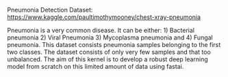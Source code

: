 Pneumonia Detection Dataset: https://www.kaggle.com/paultimothymooney/chest-xray-pneumonia

Pneumonia is a very common disease.
It can be either: 1) Bacterial pneumonia 2) Viral Pneumonia 3) Mycoplasma pneumonia and 4) Fungal pneumonia. 
This dataset consists pneumonia samples belonging to the first two classes. The dataset consists of only very few samples and that too unbalanced. 
The aim of this kernel is to develop a robust deep learning model from scratch on this limited amount of data using fastai.
